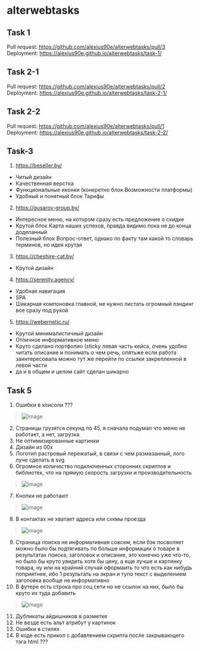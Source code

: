 # alterwebtasks

## Task 1

Pull request: https://github.com/alexius90e/alterwebtasks/pull/3
Deployment: https://alexius90e.github.io/alterwebtasks/task-1/

## Task 2-1

Pull request: https://github.com/alexius90e/alterwebtasks/pull/2
Deployment: https://alexius90e.github.io/alterwebtasks/task-2-1/

## Task 2-2

Pull request: https://github.com/alexius90e/alterwebtasks/pull/1
Deployment: https://alexius90e.github.io/alterwebtasks/task-2-2/

## Task-3

1. https://beseller.by/
  * Читый дизайн
  * Качественная верстка
  * Функциональные иконки (конкретно блок Возможности платформы)
  * Удобный и понятный блок Тарифы
2. https://gusarov-group.by/
  * Интересное меню, на котором сразу есть предложение о скидке
  * Крутой блок Карта наших успехов, правда видимо пока не до конца доделанный
  * Полезный блок Вопрос-ответ, однако по факту там какой то словарь терминов, но идея крутая
3. https://cheshire-cat.by/
  * Крутой дизайн
4. https://serenity.agency/
  * Удобная навигация
  * SPA
  * Шикарная компоновка главной, не нужно листать огромный лэндинг все сразу под рукой
5. https://webernetic.ru/
  * Крутой минималистичный дизайн
  * Отличное информативное меню
  * Круто сделано портфолио (sticky левая часть кейса, очень удобно читать описание и понимать о чем речь, опятьже если работа заинтересовала можно тут же перейти по ссылки закрепленной в левой части
  * да и в общем и целом сайт сделан шикарно

## Task 5

1. Ошибки в консоли ??? 
> ![image](https://user-images.githubusercontent.com/17615969/193104790-45d90a79-77a8-4011-834b-655b12431a1d.png)
2. Страницы грузятся секунд по 45, я сначала  подумал что меню не работает, а нет, загрузка
3. Не оптимизированные картинки
4. Дизайн из 00х
5. Логотип растровый пережатый, в связи с чем размазанный, лого луче сделать в svg
6. Огромное количество подключенных сторонних скриптов и библиотек, что на прямую скорость загрузки и производительность
> ![image](https://user-images.githubusercontent.com/17615969/193107940-9eb0b2ec-15a0-4acf-85d9-6f4c1e60ae12.png)
7. Кнопки не работают 
> ![image](https://user-images.githubusercontent.com/17615969/193108382-a786a760-01f8-418c-b8de-1b2d6011cbc2.png)
8. В контактах не хватает адреса или схкмы проезда
> ![image](https://user-images.githubusercontent.com/17615969/193109420-d14d610b-0dd9-43f7-a922-aba1080195b7.png)
9. Страница поиска не информативная совсем, если бэк посволяет можно было бы подтягивать по больше информации о товаре в результатах поиска, заголовок и описание, это конечно уже что-то, но было бы круто увидеть хотя бы цену, а еще лучше и картинку товара, ну или на крайний случай оформаить то что есть как нибудь поприятнее, ибо 1 результать на экран и тупо текст с выделением заголовка вообще не информативно
10. В футере есть строка про соц сети но не ссылок на них, было бы круто их туда добавить 
> ![image](https://user-images.githubusercontent.com/17615969/193111084-036605f9-3864-41de-a8ce-70a994a55616.png)
11. Дубликаты айдишников в разметке
12. Не везде есть альт атрибут у картинок
13. Ошибки в стилях
14. В коде есть прикол с добавлением скрипта после закрывающего тэга html ???


 
